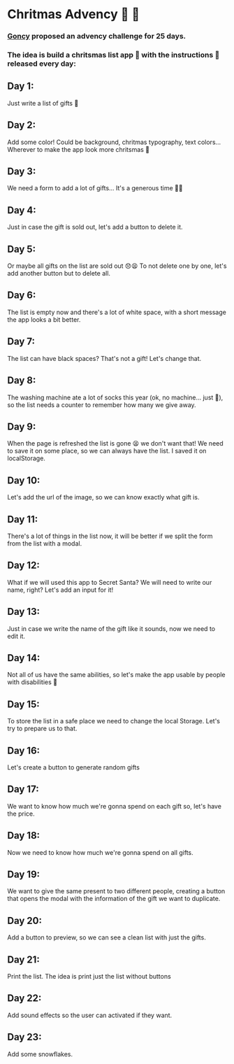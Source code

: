 # Chritmas Advency 🎄 🎅

### <a href="https://twitter.com/goncy/status/1466050967808401409">Goncy</a> proposed an advency challenge for 25 days.

### The idea is build a chritsmas list app 🎁 with the instructions 📖 released every day:

## Day 1:

Just write a list of gifts 🎁

## Day 2:

Add some color! Could be background, chritmas typography, text colors... Wherever to make the app look more chritsmas 🎅

## Day 3:

We need a form to add a lot of gifts... It's a generous time 🎁🎁

## Day 4:

Just in case the gift is sold out, let's add a button to delete it.

## Day 5:

Or maybe all gifts on the list are sold out 😞😫 To not delete one by one, let's add another button but to delete all.

## Day 6:

The list is empty now and there's a lot of white space, with a short message the app looks a bit better.

## Day 7:

The list can have black spaces? That's not a gift! Let's change that.

## Day 8:

The washing machine ate a lot of socks this year (ok, no machine... just 🐶), so the list needs a counter to remember how many we give away.

## Day 9:

When the page is refreshed the list is gone 😫 we don't want that! We need to save it on some place, so we can always have the list. I saved it on localStorage.

## Day 10:

Let's add the url of the image, so we can know exactly what gift is.

## Day 11:

There's a lot of things in the list now, it will be better if we split the form from the list with a modal.

## Day 12:

What if we will used this app to Secret Santa? We will need to write our name, right? Let's add an input for it!

## Day 13:

Just in case we write the name of the gift like it sounds, now we need to edit it.

## Day 14:

Not all of us have the same abilities, so let's make the app usable by people with disabilities 💝

## Day 15:

To store the list in a safe place we need to change the local Storage. Let's try to prepare us to that.

## Day 16:

Let's create a button to generate random gifts

## Day 17:

We want to know how much we're gonna spend on each gift so, let's have the price.

## Day 18:

Now we need to know how much we're gonna spend on all gifts.

## Day 19:

We want to give the same present to two different people, creating a button that opens the modal with the information of the gift we want to duplicate.

## Day 20:

Add a button to preview, so we can see a clean list with just the gifts.

## Day 21:

Print the list. The idea is print just the list without buttons

## Day 22:

Add sound effects so the user can activated if they want.

## Day 23:

Add some snowflakes.
